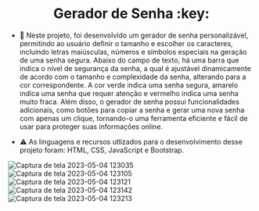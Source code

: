 <h1 align="center">Gerador de Senha :key:</h1>

- 📂 Neste projeto, foi desenvolvido um gerador de senha personalizável, permitindo ao usuário definir o tamanho e escolher os caracteres, incluindo letras maiúsculas, números e símbolos especiais na geração de uma senha segura. Abaixo do campo de texto, há uma barra que indica o nível de segurança da senha, a qual é ajustável dinamicamente de acordo com o tamanho e complexidade da senha, alterando para a cor correspondente. A cor verde indica uma senha segura, amarelo indica uma senha que requer atenção e vermelho indica uma senha muito fraca. Além disso, o gerador de senha possui funcionalidades adicionais, como botões para copiar a senha e gerar uma nova senha com apenas um clique, tornando-o uma ferramenta eficiente e fácil de usar para proteger suas informações online. 

- ⚠️ As linguagens e recursos utlizados para o desenvolvimento desse projeto foram: HTML, CSS, JavaScript e Bootstrap.

![Captura de tela 2023-05-04 123035](https://user-images.githubusercontent.com/109612954/236274132-b694cc0a-ff26-4a4a-a84b-e1436361b0da.png)
![Captura de tela 2023-05-04 123105](https://user-images.githubusercontent.com/109612954/236274138-e80f0e3f-f32f-4a5b-8593-167db7752dd7.png)
![Captura de tela 2023-05-04 123121](https://user-images.githubusercontent.com/109612954/236274143-5cc8bb45-4234-49ba-82d9-dc2d485fc6fd.png)
![Captura de tela 2023-05-04 123142](https://user-images.githubusercontent.com/109612954/236274146-e85053c0-3466-4ef9-b867-0fd5480d322f.png)
![Captura de tela 2023-05-04 123213](https://user-images.githubusercontent.com/109612954/236274151-3593e56f-dc24-42a9-b767-2a74666ac666.png)
